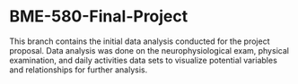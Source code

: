 # BME-580-Final-Project
This branch contains the initial data analysis conducted for the project proposal. Data analysis was done on the neurophysiological exam, physical examination, and daily activities data sets to visualize potential variables and relationships for further analysis. 

